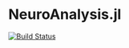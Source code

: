 # NeuroAnalysis.jl

[![Build Status](https://travis-ci.org/ZaneMuir/NeuroAnalysis.jl.svg?branch=master)](https://travis-ci.org/ZaneMuir/NeuroAnalysis.jl)

